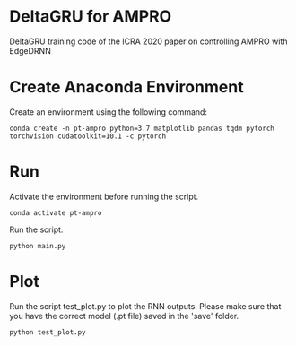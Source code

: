 # DeltaGRU for AMPRO
DeltaGRU training code of the ICRA 2020 paper on controlling AMPRO with EdgeDRNN

# Create Anaconda Environment
Create an environment using the following command:
```
conda create -n pt-ampro python=3.7 matplotlib pandas tqdm pytorch torchvision cudatoolkit=10.1 -c pytorch
```

# Run
Activate the environment before running the script.
```
conda activate pt-ampro
```
Run the script.
```
python main.py
```

# Plot
Run the script test_plot.py to plot the RNN outputs. Please make sure that you have the correct model (.pt file) saved in the 'save' folder.
```
python test_plot.py
```